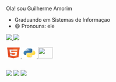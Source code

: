 Ola! sou Guilherme Amorim

- Graduando em Sistemas de Informaçao
- 😄 Pronouns: ele

<div>
  <a href="https://github.com/GuilhermeAmorim27">
  <img height="180em" src="https://github-readme-stats.vercel.app/api?username=GuilhermeAmorim27&show_icons=true&theme=dracula&include_all_commits=true&count_private=true"/>
  <img height="180em" src="https://github-readme-stats.vercel.app/api/top-langs/?username=GuilhermeAmorim27&layout=compact&langs_count=7&theme=dracula"/>
</div>
  
  <div style="display: inline_block"><br>
  
  <img height="30" width="40" src="https://raw.githubusercontent.com/devicons/devicon/master/icons/html5/html5-original.svg">
  <img height="30" width="40" src="https://raw.githubusercontent.com/devicons/devicon/master/icons/python/python-original.svg">
  <img height="30" width="40" src="https://cdn.jsdelivr.net/gh/devicons/devicon/icons/java/java-original.svg" />

 
</div>
  
  ##

<div> 
    
 <a href="https://discord.gg/GuilhermeAmorim#8093" target="_blank"><img src="https://img.shields.io/badge/Discord-7289DA?style=for-the-badge&logo=discord&logoColor=white" target="_blank"></a> 
  <a href = "mailto:contatoguilherme27amorim@gmail.com"><img src="https://img.shields.io/badge/-Gmail-%23333?style=for-the-badge&logo=gmail&logoColor=white" target="_blank"></a>
  <a href="https://www.linkedin.com/in/guilherme-de-amorim-3883031b3" target="_blank"><img src="https://img.shields.io/badge/-LinkedIn-%230077B5?style=for-the-badge&logo=linkedin&logoColor=white" target="_blank"></a> 
 
